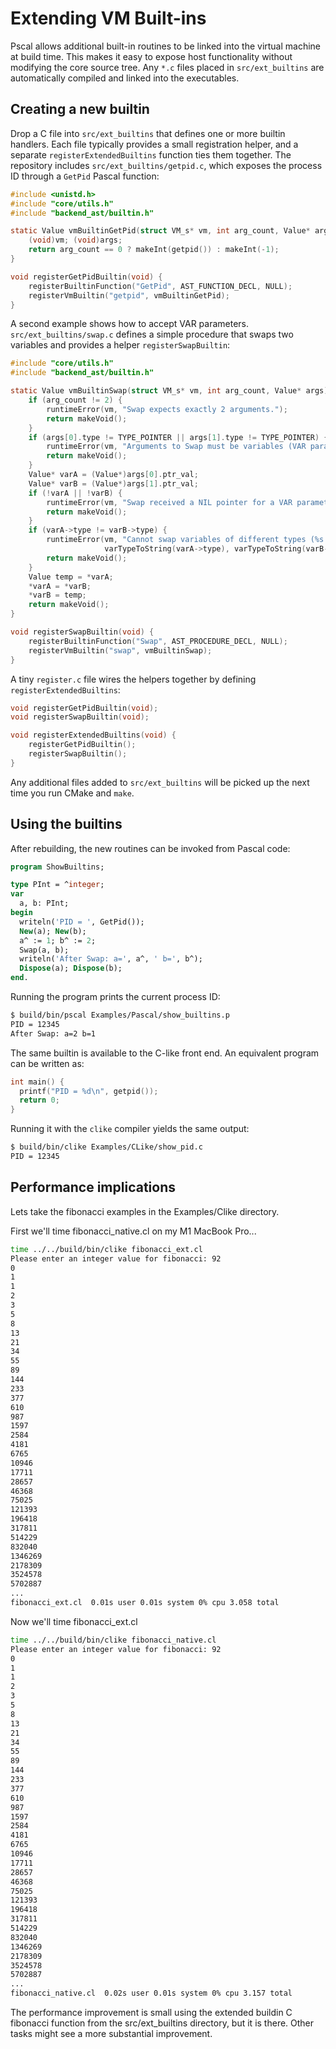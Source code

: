# Extending VM Built-ins

Pscal allows additional built-in routines to be linked into the virtual
machine at build time.  This makes it easy to expose host functionality
without modifying the core source tree.  Any `*.c` files placed in
`src/ext_builtins` are automatically compiled and linked into the
executables.

## Creating a new builtin

Drop a C file into `src/ext_builtins` that defines one or more builtin
handlers. Each file typically provides a small registration helper, and a
separate `registerExtendedBuiltins` function ties them together. The
repository includes `src/ext_builtins/getpid.c`, which exposes the process
ID through a `GetPid` Pascal function:

```c
#include <unistd.h>
#include "core/utils.h"
#include "backend_ast/builtin.h"

static Value vmBuiltinGetPid(struct VM_s* vm, int arg_count, Value* args) {
    (void)vm; (void)args;
    return arg_count == 0 ? makeInt(getpid()) : makeInt(-1);
}

void registerGetPidBuiltin(void) {
    registerBuiltinFunction("GetPid", AST_FUNCTION_DECL, NULL);
    registerVmBuiltin("getpid", vmBuiltinGetPid);
}
```

A second example shows how to accept VAR parameters.  `src/ext_builtins/swap.c`
defines a simple procedure that swaps two variables and provides a helper
`registerSwapBuiltin`:

```c
#include "core/utils.h"
#include "backend_ast/builtin.h"

static Value vmBuiltinSwap(struct VM_s* vm, int arg_count, Value* args) {
    if (arg_count != 2) {
        runtimeError(vm, "Swap expects exactly 2 arguments.");
        return makeVoid();
    }
    if (args[0].type != TYPE_POINTER || args[1].type != TYPE_POINTER) {
        runtimeError(vm, "Arguments to Swap must be variables (VAR parameters).");
        return makeVoid();
    }
    Value* varA = (Value*)args[0].ptr_val;
    Value* varB = (Value*)args[1].ptr_val;
    if (!varA || !varB) {
        runtimeError(vm, "Swap received a NIL pointer for a VAR parameter.");
        return makeVoid();
    }
    if (varA->type != varB->type) {
        runtimeError(vm, "Cannot swap variables of different types (%s and %s).",
                     varTypeToString(varA->type), varTypeToString(varB->type));
        return makeVoid();
    }
    Value temp = *varA;
    *varA = *varB;
    *varB = temp;
    return makeVoid();
}

void registerSwapBuiltin(void) {
    registerBuiltinFunction("Swap", AST_PROCEDURE_DECL, NULL);
    registerVmBuiltin("swap", vmBuiltinSwap);
}
```

A tiny `register.c` file wires the helpers together by defining
`registerExtendedBuiltins`:

```c
void registerGetPidBuiltin(void);
void registerSwapBuiltin(void);

void registerExtendedBuiltins(void) {
    registerGetPidBuiltin();
    registerSwapBuiltin();
}
```

Any additional files added to `src/ext_builtins` will be picked up the
next time you run CMake and `make`.

## Using the builtins

After rebuilding, the new routines can be invoked from Pascal code:

```pascal
program ShowBuiltins;

type PInt = ^integer;
var
  a, b: PInt;
begin
  writeln('PID = ', GetPid());
  New(a); New(b);
  a^ := 1; b^ := 2;
  Swap(a, b);
  writeln('After Swap: a=', a^, ' b=', b^);
  Dispose(a); Dispose(b);
end.
```

Running the program prints the current process ID:

```sh
$ build/bin/pscal Examples/Pascal/show_builtins.p
PID = 12345
After Swap: a=2 b=1
```

The same builtin is available to the C-like front end.  An equivalent
program can be written as:

```c
int main() {
  printf("PID = %d\n", getpid());
  return 0;
}
```

Running it with the `clike` compiler yields the same output:

```sh
$ build/bin/clike Examples/CLike/show_pid.c
PID = 12345
```

## Performance implications
Lets take the fibonacci examples in the Examples/Clike directory.

First we'll time fibonacci_native.cl on my M1 MacBook Pro...
```sh
time ../../build/bin/clike fibonacci_ext.cl
Please enter an integer value for fibonacci: 92
0
1
1
2
3
5
8
13
21
34
55
89
144
233
377
610
987
1597
2584
4181
6765
10946
17711
28657
46368
75025
121393
196418
317811
514229
832040
1346269
2178309
3524578
5702887
...
fibonacci_ext.cl  0.01s user 0.01s system 0% cpu 3.058 total

```

Now we'll time fibonacci_ext.cl

```sh
time ../../build/bin/clike fibonacci_native.cl
Please enter an integer value for fibonacci: 92
0
1
1
2
3
5
8
13
21
34
55
89
144
233
377
610
987
1597
2584
4181
6765
10946
17711
28657
46368
75025
121393
196418
317811
514229
832040
1346269
2178309
3524578
5702887
...
fibonacci_native.cl  0.02s user 0.01s system 0% cpu 3.157 total
```

The performance improvement is small using the extended buildin C fibonacci function from 
the src/ext_builtins directory, but it is there.  Other tasks might see a more substantial
improvement.
